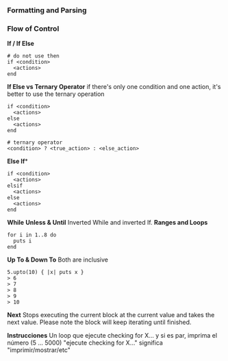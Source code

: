 ### Formatting and Parsing

### Flow of Control
**If / If Else**
```
# do not use then
if <condition>
  <actions>
end
```
**If Else vs Ternary Operator**
if there's only one condition and one action, it's better to use the ternary operation
```
if <condition>
  <actions>
else
  <actions>
end

# ternary operator
<condition> ? <true_action> : <else_action>
```
**Else If***
```
if <condition>
  <actions>
elsif
  <actions>
else
  <actions>
end
```
**While**
**Unless & Until**
Inverted While and inverted If.
**Ranges and Loops**
```
for i in 1..8 do
  puts i
end
```
**Up To & Down To**
Both are inclusive
```
5.upto(10) { |x| puts x }
> 6
> 7
> 8
> 9
> 10
```
**Next**
Stops executing the current block at the current value and takes the next value. Please note the block will keep iterating until finished.

**Instrucciones**
Un loop que ejecute checking for X… y si es par, imprima el número (5 ... 5000)
"ejecute checking for X…" significa "imprimir/mostrar/etc"
